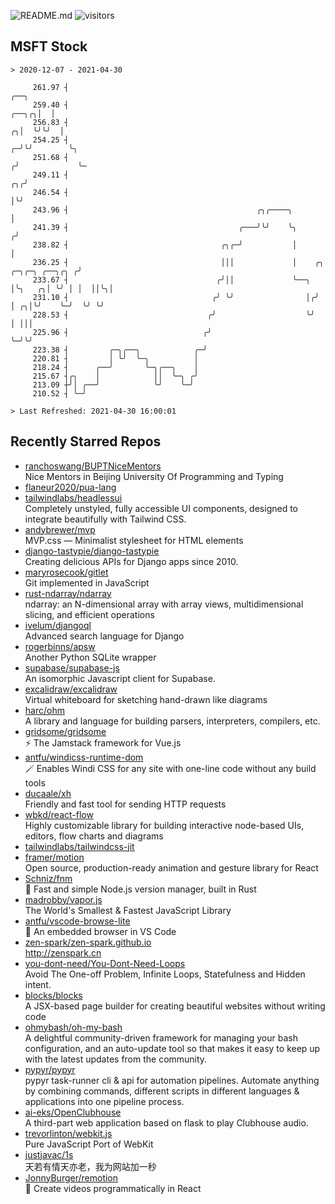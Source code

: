 ![README.md](https://github.com/Gerhut/Gerhut/workflows/README.md/badge.svg)
![visitors](https://visitors.vercel.app/Gerhut/Gerhut?token=8cf69d1f6813d272ef062726b6070c9be4ff72038cfe5a7ded7384a8da65d866)

## MSFT Stock

```
> 2020-12-07 - 2021-04-30

     261.97 ┤                                                                                             ╭──╮   
     259.40 ┤                                                                                       ╭──╮╭╮│  │   
     256.83 ┤                                                                                     ╭╮│  ╰╯╰╯  │   
     254.25 ┤                                                                                   ╭─╯╰╯        ╰╮  
     251.68 ┤                                                                                  ╭╯             ╰─ 
     249.11 ┤                                                                               ╭╮╭╯                 
     246.54 ┤                                                                               │╰╯                  
     243.96 ┤                                          ╭╮╭────╮                             │                    
     241.39 ┤                                      ╭───╯╰╯    ╰╮                           ╭╯                    
     238.82 ┤                                  ╭╮╭─╯           │                           │                     
     236.25 ┤                                  │││             │    ╭╮      ╭─╮╭─╮ ╭──╮╭╮ ╭╯                     
     233.67 ┤                                 ╭╯││             ╰──╮ │╰╮   ╭╮│ ╰╯ │ │  ││╰╮│                      
     231.10 ┤                                ╭╯ ╰╯                │╭╯ │ ╭╮│╰╯    ╰─╯  ╰╯ ╰╯                      
     228.53 ┤                               ╭╯                    ╰╯  │ │││                                      
     225.96 ┤                              ╭╯                         ╰─╯╰╯                                      
     223.38 ┤         ╭─╮╭──╮            ╭─╯                                                                     
     220.81 ┤         │ ╰╯  ╰─╮          │                                                                       
     218.24 ┤      ╭──╯       ╰─╮╭──╮    │                                                                       
     215.67 ┤╭╮    │            ││  ╰─╮ ╭╯                                                                       
     213.09 ┼╯│ ╭──╯            ╰╯    ╰─╯                                                                        
     210.52 ┤ ╰─╯                                                                                                

> Last Refreshed: 2021-04-30 16:00:01
```

## Recently Starred Repos

- [ranchoswang/BUPTNiceMentors](https://github.com/ranchoswang/BUPTNiceMentors)  
  Nice Mentors in Beijing University Of Programming and Typing 
- [flaneur2020/pua-lang](https://github.com/flaneur2020/pua-lang)  
- [tailwindlabs/headlessui](https://github.com/tailwindlabs/headlessui)  
  Completely unstyled, fully accessible UI components, designed to integrate beautifully with Tailwind CSS.
- [andybrewer/mvp](https://github.com/andybrewer/mvp)  
  MVP.css — Minimalist stylesheet for HTML elements
- [django-tastypie/django-tastypie](https://github.com/django-tastypie/django-tastypie)  
  Creating delicious APIs for Django apps since 2010.
- [maryrosecook/gitlet](https://github.com/maryrosecook/gitlet)  
  Git implemented in JavaScript
- [rust-ndarray/ndarray](https://github.com/rust-ndarray/ndarray)  
  ndarray: an N-dimensional array with array views, multidimensional slicing, and efficient operations
- [ivelum/djangoql](https://github.com/ivelum/djangoql)  
  Advanced search language for Django
- [rogerbinns/apsw](https://github.com/rogerbinns/apsw)  
  Another Python SQLite wrapper
- [supabase/supabase-js](https://github.com/supabase/supabase-js)  
  An isomorphic Javascript client for Supabase.
- [excalidraw/excalidraw](https://github.com/excalidraw/excalidraw)  
  Virtual whiteboard for sketching hand-drawn like diagrams
- [harc/ohm](https://github.com/harc/ohm)  
  A library and language for building parsers, interpreters, compilers, etc.
- [gridsome/gridsome](https://github.com/gridsome/gridsome)  
  ⚡️ The Jamstack framework for Vue.js
- [antfu/windicss-runtime-dom](https://github.com/antfu/windicss-runtime-dom)  
  🪄 Enables Windi CSS for any site with one-line code without any build tools 
- [ducaale/xh](https://github.com/ducaale/xh)  
  Friendly and fast tool for sending HTTP requests
- [wbkd/react-flow](https://github.com/wbkd/react-flow)  
  Highly customizable library for building interactive node-based UIs, editors, flow charts and diagrams 
- [tailwindlabs/tailwindcss-jit](https://github.com/tailwindlabs/tailwindcss-jit)  
- [framer/motion](https://github.com/framer/motion)  
  Open source, production-ready animation and gesture library for React
- [Schniz/fnm](https://github.com/Schniz/fnm)  
  🚀 Fast and simple Node.js version manager, built in Rust
- [madrobby/vapor.js](https://github.com/madrobby/vapor.js)  
  The World's Smallest & Fastest JavaScript Library
- [antfu/vscode-browse-lite](https://github.com/antfu/vscode-browse-lite)  
  🚀 An embedded browser in VS Code
- [zen-spark/zen-spark.github.io](https://github.com/zen-spark/zen-spark.github.io)  
  http://zenspark.cn
- [you-dont-need/You-Dont-Need-Loops](https://github.com/you-dont-need/You-Dont-Need-Loops)  
  Avoid The One-off Problem, Infinite Loops, Statefulness and Hidden intent.
- [blocks/blocks](https://github.com/blocks/blocks)  
  A JSX-based page builder for creating beautiful websites without writing code
- [ohmybash/oh-my-bash](https://github.com/ohmybash/oh-my-bash)  
  A delightful community-driven framework for managing your bash configuration, and an auto-update tool so that makes it easy to keep up with the latest updates from the community.
- [pypyr/pypyr](https://github.com/pypyr/pypyr)  
  pypyr task-runner cli & api for automation pipelines. Automate anything by combining commands, different scripts in different languages & applications into one pipeline process.
- [ai-eks/OpenClubhouse](https://github.com/ai-eks/OpenClubhouse)  
  A third-part web application based on flask to play Clubhouse audio.
- [trevorlinton/webkit.js](https://github.com/trevorlinton/webkit.js)  
  Pure JavaScript Port of WebKit
- [justjavac/1s](https://github.com/justjavac/1s)  
  天若有情天亦老，我为网站加一秒
- [JonnyBurger/remotion](https://github.com/JonnyBurger/remotion)  
  🎥      Create videos programmatically in React
